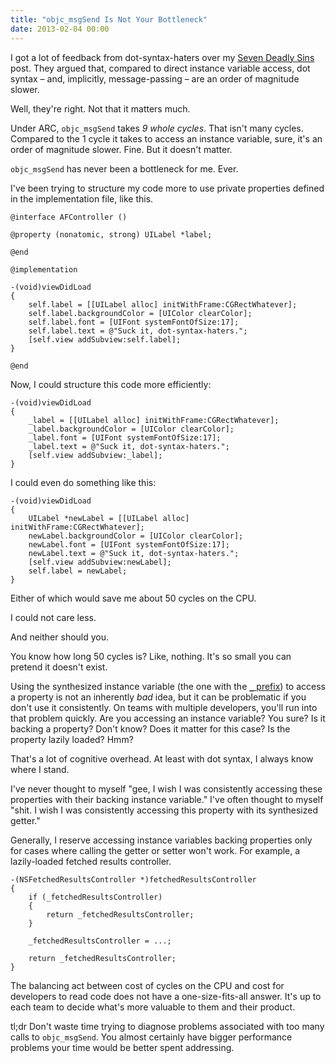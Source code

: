 ```yaml
---
title: "objc_msgSend Is Not Your Bottleneck"
date: 2013-02-04 00:00
---
```


<p>I got a lot of feedback from dot-syntax-haters over my <a href="http://ashfurrow.com/blog/seven-deadly-sins-of-modern-objective-c">Seven Deadly Sins</a> post. They argued that, compared to direct instance variable access, dot syntax – and, implicitly, message-passing – are an order of magnitude slower. </p>

<p>Well, they're right. Not that it matters much.</p>

<p>Under ARC, <code>objc_msgSend</code> takes <em>9 whole cycles</em>. That isn't many cycles. Compared to the 1 cycle it takes to access an instance variable, sure, it's an order of magnitude slower. Fine. But it doesn't matter.</p>

<p><code>objc_msgSend</code> has never been a bottleneck for me. Ever. </p>

<p>I've been trying to structure my code more to use private properties defined in the implementation file, like this.</p>

<pre><code>@interface AFController ()

@property (nonatomic, strong) UILabel *label;

@end

@implementation

-(void)viewDidLoad
{
    self.label = [[UILabel alloc] initWithFrame:CGRectWhatever];
    self.label.backgroundColor = [UIColor clearColor];
    self.label.font = [UIFont systemFontOfSize:17];
    self.label.text = @"Suck it, dot-syntax-haters.";
    [self.view addSubview:self.label];
}

@end
</code></pre>

<p>Now, I could structure this code more efficiently:</p>

<pre><code>-(void)viewDidLoad
{
    _label = [[UILabel alloc] initWithFrame:CGRectWhatever];
    _label.backgroundColor = [UIColor clearColor];
    _label.font = [UIFont systemFontOfSize:17];
    _label.text = @"Suck it, dot-syntax-haters.";
    [self.view addSubview:_label];
}
</code></pre>

<p>I could even do something like this:</p>

<pre><code>-(void)viewDidLoad
{
    UILabel *newLabel = [[UILabel alloc] initWithFrame:CGRectWhatever];
    newLabel.backgroundColor = [UIColor clearColor];
    newLabel.font = [UIFont systemFontOfSize:17];
    newLabel.text = @"Suck it, dot-syntax-haters.";
    [self.view addSubview:newLabel];
    self.label = newLabel;
}
</code></pre>

<p>Either of which would save me about 50 cycles on the CPU.</p>

<p>I could not care less.</p>

<p>And neither should you.</p>

<p>You know how long 50 cycles is? Like, nothing. It's so small you can pretend it doesn't exist.</p>

<p>Using the synthesized instance variable (the one with the <a href="http://stackoverflow.com/questions/719788/property-vs-instance-variable"><code>_</code> prefix</a>) to access a property is not an inherently <em>bad</em> idea, but it can be problematic if you don't use it consistently. On teams with multiple developers, you'll run into that problem quickly. Are you accessing an instance variable? You sure? Is it backing a property? Don't know? Does it matter for this case? Is the property lazily loaded? Hmm?</p>

<p>That's a lot of cognitive overhead. At least with dot syntax, I always know where I stand.</p>

<p>I've never thought to myself "gee, I wish I was consistently accessing these properties with their backing instance variable." I've often thought to myself "shit. I wish I was consistently accessing this property with its synthesized getter."</p>

<p>Generally, I reserve accessing instance variables backing properties only for cases where calling the getter or setter won't work. For example, a lazily-loaded fetched results controller.</p>

<pre><code>-(NSFetchedResultsController *)fetchedResultsController
{
    if (_fetchedResultsController)
    {
        return _fetchedResultsController;
    }

    _fetchedResultsController = ...;

    return _fetchedResultsController;
}
</code></pre>

<p>The balancing act between cost of cycles on the CPU and cost for developers to read code does not have a one-size-fits-all answer. It's up to each team to decide what's more valuable to them and their product.</p>

<p>tl;dr Don't waste time trying to diagnose problems associated with too many calls to <code>objc_msgSend</code>. You almost certainly have bigger performance problems your time would be better spent addressing.</p>

<!-- more -->

